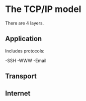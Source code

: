 # The TCP/IP model

There are 4 layers.

## Application

Includes protocols:

-SSH
-WWW
-Email

## Transport

## Internet
